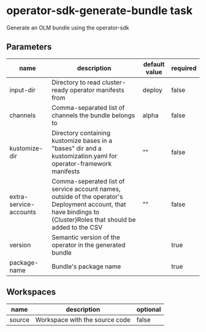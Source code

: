 # operator-sdk-generate-bundle task

Generate an OLM bundle using the operator-sdk

## Parameters
|name|description|default value|required|
|---|---|---|---|
|input-dir|Directory to read cluster-ready operator manifests from|deploy|false|
|channels|Comma-separated list of channels the bundle belongs to|alpha|false|
|kustomize-dir|Directory containing kustomize bases in a "bases" dir and a kustomization.yaml for operator-framework manifests |""|false|
|extra-service-accounts|Comma-seperated list of service account names, outside of the operator's Deployment account, that have bindings to {Cluster}Roles that should be added to the CSV |""|false|
|version|Semantic version of the operator in the generated bundle||true|
|package-name|Bundle's package name||true|

## Workspaces
|name|description|optional|
|---|---|---|
|source|Workspace with the source code|false|
